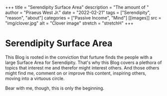 +++
title = "Serendipity Surface Area"
description = "The amount of "
author = "Piraeus West Jr."
date = "2022-02-21"
tags = ["Serendipity", "reason", "about"]
categories = ["Passive Income", "Mind"]
[[images]]
  src = "img/clover.jpg"
  alt = "Clover image"
  stretch = "stretchH"
+++

# Serendipity Surface Area

This Blog is rooted in the conviction that furtune finds the people with a large Surface Area for Serendipity. That's why this Blog covers a plethora of topics that interest me and therefor might interest others. And those others might find me, comment on or improve this content, inspiring others, moving into a virtuous circle.

Bear with me, though, this is only the beginning.